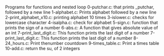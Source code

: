 Programs for functions and nested loop
0-putchar.c: that prints _putchar, followed by a new line
1-alphabet.c: Prints alphabet followed by a new line
2-print_alphabet_x10.c: printing alphabet 10 times
3-islower.c: checks for lowercase character
4-isalpha.c: check for alphabet
5-sign.c: function that prints the sign of a number
6-abs.c: A function that gives absolute value of an int
7-print_last_digit.c: This function prints the last digit of a number
7-print_last_digit.c: This function prints the last digit of a number
8-24_hours.c: Print thenumber countdown
9-times_table.c: Print a times table
10-add.c: return the su, of 2 integers
